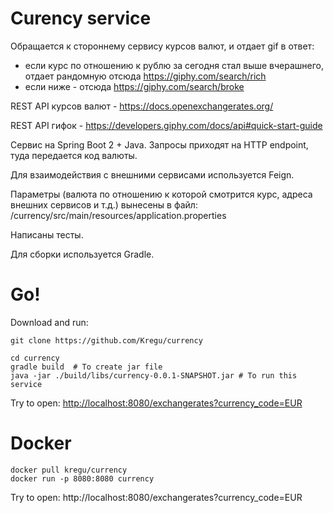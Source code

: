 Сurency service
====

Обращается к стороннему сервису курсов валют, и отдает gif в ответ:
- если курс по отношению к рублю за сегодня стал выше вчерашнего, отдает рандомную отсюда https://giphy.com/search/rich 
- если ниже - отсюда https://giphy.com/search/broke 

REST API курсов валют - https://docs.openexchangerates.org/ 

REST API гифок - https://developers.giphy.com/docs/api#quick-start-guide 

Сервис на Spring Boot 2 + Java.
Запросы приходят на HTTP endpoint, туда передается код валюты.

Для взаимодействия с внешними сервисами используется Feign.

Параметры (валюта по отношению к которой смотрится курс, адреса внешних сервисов и т.д.) вынесены в файл: /currency/src/main/resources/application.properties

Написаны тесты.

Для сборки используется Gradle.


Go!
===

Download and run:

    git clone https://github.com/Kregu/currency

    cd currency
    gradle build  # To create jar file
    java -jar ./build/libs/currency-0.0.1-SNAPSHOT.jar # To run this service


Try to open: [http://localhost:8080/exchangerates?currency_code=EUR](http://localhost:8080/exchangerates?currency_code=EUR)

Docker
===

    docker pull kregu/currency
    docker run -p 8080:8080 currency
Try to open: http://localhost:8080/exchangerates?currency_code=EUR

